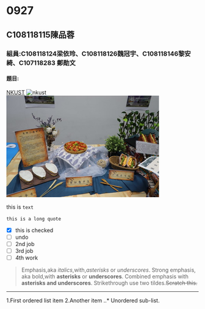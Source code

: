 # 0927

## C108118115陳品蓉

### 組員:C108118124梁依玲、C108118126魏冠宇、C108118146黎安綺、C107118283 鄭勛文

#### 題目:

[NKUST](https://www.nkust.edu.tw/)
![nkust](https://www.nkust.edu.tw/var/file/0/1000/img/513/182513897.png)
![n](n.jpg)

this is `text`
`````````````
this is a long quote
`````````````

- [X] this is checked 
- [ ] undo 
- [ ] 2nd job 
- [ ] 3rd job 
- [ ] 4th work

>Emphasis,aka *italics*,with,*asterisks* or *underscores*.
>Strong emphasis, aka bold,with **asterisks** or **underscores**.
>Combined emphasis with **asterisks and underscores**.
>Strikethrough use two tildes.~~Scratch this.~~
***
1.First ordered list item
2.Another item
  ..* Unordered sub-list.
